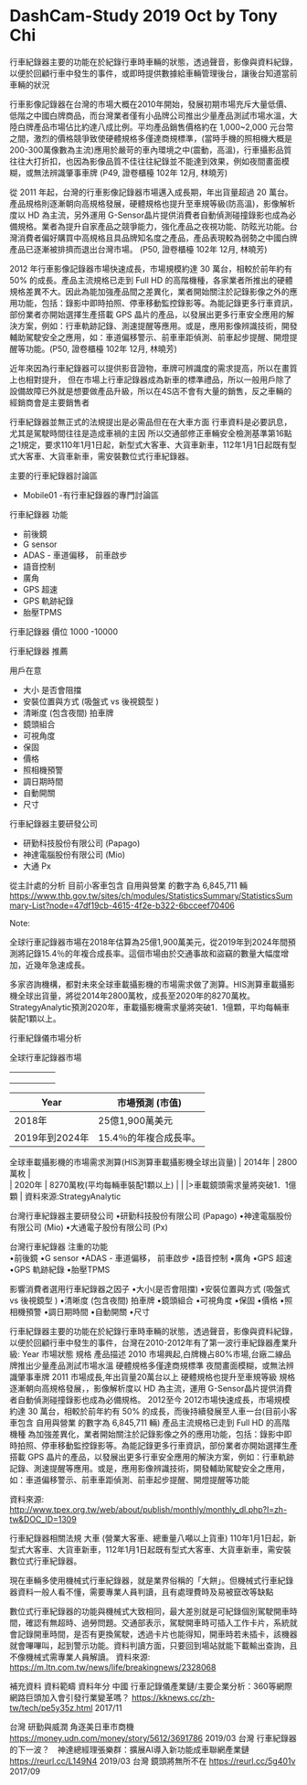 # DashCam-Study 2019 Oct by Tony Chi

行車紀錄器主要的功能在於紀錄行車時車輛的狀態，透過聲音，影像與資料紀錄，以便於回顧行車中發生的事件，或即時提供數據給車輛管理後台，讓後台知道當前車輛的狀況

行車影像記錄器在台灣的市場大概在2010年開始，發展初期市場充斥大量低價、低階之中國白牌商品，而台灣業者僅有小品牌公司推出少量產品測試市場水溫，大陸白牌產品市場佔比約達八成比例。平均產品銷售價格約在 1,000~2,000 元台幣之間，激烈的價格競爭致使硬體規格多僅達商規標準，(當時手機的照相機大概是200-300萬像數為主流)應用於嚴苛的車內環境之中(震動，高溫)，行車攝影品質往往大打折扣，也因為影像品質不佳往往紀錄並不能達到效果，例如夜間畫面模糊，或無法辨識肇事車牌 (P49, 證卷櫃檯 102年 12月, 林曉芳)

從 2011 年起，台灣的行車影像記錄器市場邁入成長期，年出貨量超過 20 萬台。產品規格則逐漸朝向高規格發展，硬體規格也提升至車規等級(防高溫)，影像解析度以 HD 為主流，另外運用 G-Sensor晶片提供消費者自動偵測碰撞錄影也成為必備規格。業者為提升自家產品之競爭能力，強化產品之夜視功能、防眩光功能。台灣消費者偏好購買中高規格且具品牌知名度之產品，產品表現較為弱勢之中國白牌產品已逐漸被排擠而退出台灣市場。 (P50, 證卷櫃檯 102年 12月, 林曉芳)

2012 年行車影像記錄器市場快速成長，市場規模約達 30 萬台，相較於前年約有 50% 的成長。產品主流規格已走到 Full HD 的高階機種，各家業者所推出的硬體規格差異不大。因此為能加強產品間之差異化，業者開始關注於記錄影像之外的應用功能，包括：錄影中即時拍照、停車移動監控錄影等。為能記錄更多行車資訊，部份業者亦開始選擇生產搭載 GPS 晶片的產品，以發展出更多行車安全應用的解決方案，例如：行車軌跡記錄、測速提醒等應用。或是，應用影像辨識技術，開發輔助駕駛安全之應用，如：車道偏移警示、前車車距偵測、前車起步提醒、開燈提醒等功能。(P50, 證卷櫃檯 102年 12月, 林曉芳)

近年來因為行車紀錄器可以提供影音證物，車牌可辨識度的需求提高，所以在畫質上也相對提升， 但在市場上行車記錄器成為新車的標準禮品，所以一般用戶除了設備故障已外就是想要做產品升級，所以在4S店不會有大量的銷售，反之車輛的經銷商會是主要銷售者

行車紀錄器並無正式的法規提出是必需品但在在大車方面
行車資料是必要訊息，尤其是駕駛時間往往是造成車禍的主因
所以交通部修正車輛安全檢測基準第16點之1規定，要求110年1月1日起，新型式大客車、大貨車新車，112年1月1日起既有型式大客車、大貨車新車，需安裝數位式行車紀錄器。

主要的行車紀錄器討論區
- Mobile01  -有行車紀錄器的專門討論區

行車紀錄器 功能
- 前後鏡
- G sensor
- ADAS - 車道偏移， 前車啟步
- 語音控制
- 廣角
- GPS 超速
- GPS 軌跡紀錄
- 胎壓TPMS

行車記錄器 價位
 1000 -10000

行車紀錄器 推薦

用戶在意
- 大小 是否會阻擋 
- 安裝位置與方式 (吸盤式 vs 後視鏡型 )
- 清晰度 (包含夜間) 拍車牌
- 鏡頭組合
- 可視角度
- 保固
- 價格
- 照相機預警
- 調日期時間
- 自動開關
- 尺寸

行車紀錄器主要研發公司
- 研勤科技股份有限公司 (Papago)
- 神達電腦股份有限公司 (Mio)
- 大通 Px


從主計處的分析
目前小客車包含 自用與營業 的數字為 6,845,711 輛
https://www.thb.gov.tw/sites/ch/modules/StatisticsSummary/StatisticsSummary-List?node=47df19cb-4615-4f2e-b322-6bcceef70406


Note:

全球行車記錄器市場在2018年估算為25億1,900萬美元，從2019年到2024年間預測將記錄15.4％的年複合成長率。這個市場由於交通事故和盜竊的數量大幅度增加，近幾年急速成長。

多家咨詢機構，都對未來全球車載攝影機的市場需求做了測算。HIS測算車載攝影機全球出貨量，將從2014年2800萬枚，成長至2020年的8270萬枚。StrategyAnalytic預測2020年，車載攝影機需求量將突破1．1億顆，平均每輛車裝配1顆以上。




行車紀錄儀市場分析

全球行車記錄器市場



|   |   |   |   |   |
|---|---|---|---|---|
|   |   |   |   |   |
|   |   |   |   |   |
|   |   |   |   |   |


|  Year	         |     市場預測 (市值)       |
|----------------|--------------------------|
| 2018年         |	25億1,900萬美元     |
| 2019年到2024年 |	15.4％的年複合成長率。     |

全球車載攝影機的市場需求測算(HIS測算車載攝影機全球出貨量)
| 2014年  | 2800萬枚  |  
| 2020年  | 8270萬枚(平均每輛車裝配1顆以上)  | 
|         |>車載鏡頭需求量將突破1．1億顆     |
資料來源:StrategyAnalytic

台灣行車紀錄器主要研發公司
•研勤科技股份有限公司 (Papago)
•神達電腦股份有限公司 (Mio)
•大通電子股份有限公司 (Px)

台灣行車紀錄器 注重的功能      
•前後鏡
•G sensor
•ADAS - 車道偏移， 前車啟步
•語音控制
•廣角
•GPS 超速
•GPS 軌跡紀錄
•胎壓TPMS

影響消費者選用行車紀錄器之因子
•大小(是否會阻擋)
•安裝位置與方式 (吸盤式 vs 後視鏡型 )
•清晰度 (包含夜間) 拍車牌
•鏡頭組合
•可視角度
•保固
•價格
•照相機預警
•調日期時間
•自動開關
•尺寸


行車紀錄器主要的功能在於紀錄行車時車輛的狀態，透過聲音，影像與資料紀錄，以便於回顧行車中發生的事件，台灣在2010-2012年有了第一波行車紀錄器產業升級:
Year	市場狀態	規格	產品描述
2010	市場興起,白牌機占80%市場,台廠二線品牌推出少量產品測試市場水溫	硬體規格多僅達商規標準	夜間畫面模糊，或無法辨識肇事車牌
2011	市場成長,年出貨量20萬台以上	硬體規格也提升至車規等級	規格逐漸朝向高規格發展，，影像解析度以 HD 為主流，運用 G-Sensor晶片提供消費者自動偵測碰撞錄影也成為必備規格。
2012至今	2012市場快速成長，市場規模約達 30 萬台，相較於前年約有 50% 的成長，而後持續發展至人車一台(目前小客車包含 自用與營業 的數字為 6,845,711 輛) 
	產品主流規格已走到 Full HD 的高階機種	為加強差異化，業者開始關注於記錄影像之外的應用功能，包括：錄影中即時拍照、停車移動監控錄影等。為能記錄更多行車資訊，部份業者亦開始選擇生產搭載 GPS 晶片的產品，以發展出更多行車安全應用的解決方案，例如：行車軌跡記錄、測速提醒等應用。或是，應用影像辨識技術，開發輔助駕駛安全之應用，如：車道偏移警示、前車車距偵測、前車起步提醒、開燈提醒等功能

資料來源: http://www.tpex.org.tw/web/about/publish/monthly/monthly_dl.php?l=zh-tw&DOC_ID=1309

行車紀錄器相關法規
大車
(營業大客車、總重量八噸以上貨車)	110年1月1日起，新型式大客車、大貨車新車，112年1月1日起既有型式大客車、大貨車新車，需安裝數位式行車紀錄器。

現在車輛多使用機械式行車紀錄器，就是業界俗稱的「大餅」。但機械式行車紀錄器資料一般人看不懂，需要專業人員判讀，且有處理費時及易被竄改等缺點

數位式行車紀錄器的功能與機械式大致相同，最大差別就是可紀錄個別駕駛開車時間，確認有無超時、過勞問題。交通部表示，駕駛開車時可插入工作卡片，系統就會記錄開車時間，是否有更換駕駛，透過卡片也能得知，開車時若未插卡，該機器就會嗶嗶叫，起到警示功能。資料判讀方面，只要回到場站就能下載輸出查詢，且不像機械式需專業人員解讀。
資料來源: https://m.ltn.com.tw/news/life/breakingnews/2328068

補充資料
資料範疇		資料年分
中國	行車記錄儀產業鏈/主要企業分析：360等網際網路巨頭加入會引發行業變革嗎？
https://kknews.cc/zh-tw/tech/pe5y35z.html
2017/11

台灣
	研勤與威潤 角逐美日車市商機
https://money.udn.com/money/story/5612/3691786
2019/03
台灣
	行車紀錄器的下一波？　神達總經理張樂群：擴展AI導入新功能成車聯網產業鏈
https://reurl.cc/L149N4
2019/03
台灣	鏡頭將無所不在
https://reurl.cc/5g401v
2017/09



